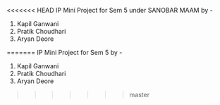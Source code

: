 <<<<<<< HEAD
IP Mini Project for Sem 5 under SANOBAR MAAM by - 
1. Kapil Ganwani
2. Pratik Choudhari
3. Aryan Deore

=======
IP Mini Project for Sem 5 by - 
1. Kapil Ganwani
2. Pratik Choudhari
3. Aryan Deore
>>>>>>> master
